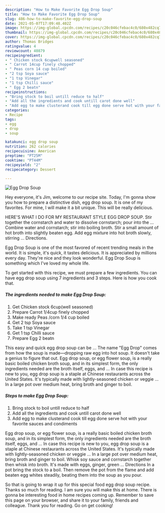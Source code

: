 ```yaml
---
description: "How to Make Favorite Egg Drop Soup"
title: "How to Make Favorite Egg Drop Soup"
slug: 486-how-to-make-favorite-egg-drop-soup
date: 2021-05-07T17:09:48.402Z
image: https://img-global.cpcdn.com/recipes/c20c046cfebac4c0/680x482cq70/egg-drop-soup-recipe-main-photo.jpg
thumbnail: https://img-global.cpcdn.com/recipes/c20c046cfebac4c0/680x482cq70/egg-drop-soup-recipe-main-photo.jpg
cover: https://img-global.cpcdn.com/recipes/c20c046cfebac4c0/680x482cq70/egg-drop-soup-recipe-main-photo.jpg
author: Thomas Bridges
ratingvalue: 4
reviewcount: 40879
recipeingredient:
- " Chicken stock 6cupwell seasoned"
- " Carrot 14cup finely chopped"
- " Peas corn 14 cup boiled"
- "2 tsp Soya sauce"
- "1 tsp Vinegar"
- "1 tsp Chilli sauce"
- " Egg 2 beatn"
recipeinstructions:
- "Bring stock to boil untill reduce to half"
- "Add all the ingredients and cook untill carot done well"
- "Add egg to make clusterand cook till egg done serve hot with your favorite sauces and condiments"
categories:
- Recipe
tags:
- egg
- drop
- soup

katakunci: egg drop soup 
nutrition: 262 calories
recipecuisine: American
preptime: "PT25M"
cooktime: "PT44M"
recipeyield: "2"
recipecategory: Dessert

---
```



![Egg Drop Soup](https://img-global.cpcdn.com/recipes/c20c046cfebac4c0/680x482cq70/egg-drop-soup-recipe-main-photo.jpg)

Hey everyone, it's Jim, welcome to our recipe site. Today, I'm gonna show you how to prepare a distinctive dish, egg drop soup. It is one of my favorites. For mine, I will make it a bit unique. This will be really delicious.

HERE&#39;S WHAT I DO FOR MY RESTAURANT STYLE EGG DROP SOUP. Stir together the cornstarch and water to dissolve cornstarch; pour into the … Combine water and cornstarch; stir into boiling broth. Stir a small amount of hot broth into slightly beaten egg. Add egg mixture into hot broth slowly, stirring … Directions.

Egg Drop Soup is one of the most favored of recent trending meals in the world. It is simple, it's quick, it tastes delicious. It is appreciated by millions every day. They're nice and they look wonderful. Egg Drop Soup is something which I've loved my whole life.


To get started with this recipe, we must prepare a few ingredients. You can have egg drop soup using 7 ingredients and 3 steps. Here is how you cook that.

<!--inarticleads1-->

##### The ingredients needed to make Egg Drop Soup:

1. Get  Chicken stock 6cup(well seasoned)
1. Prepare  Carrot 1/4cup finely chopped
1. Make ready  Peas /corn 1/4 cup boiled
1. Get 2 tsp Soya sauce
1. Take 1 tsp Vinegar
1. Get 1 tsp Chilli sauce
1. Prepare  Egg 2 beatn


This easy and quick egg drop soup can be … The name &#34;Egg Drop&#34; comes from how the soup is made—dropping raw egg into hot soup. It doesn&#39;t take a genius to figure that out. Egg drop soup, or egg flower soup, is a really basic boiled chicken broth soup, and in its simplest form, the only ingredients needed are the broth itself, eggs, and … In case this recipe is new to you, egg drop soup is a staple at Chinese restaurants across the United States. It&#39;s typically made with lightly-seasoned chicken or veggie … In a large pot over medium heat, bring broth and ginger to boil. 

<!--inarticleads2-->

##### Steps to make Egg Drop Soup:

1. Bring stock to boil untill reduce to half
1. Add all the ingredients and cook untill carot done well
1. Add egg to make clusterand cook till egg done serve hot with your favorite sauces and condiments


Egg drop soup, or egg flower soup, is a really basic boiled chicken broth soup, and in its simplest form, the only ingredients needed are the broth itself, eggs, and … In case this recipe is new to you, egg drop soup is a staple at Chinese restaurants across the United States. It&#39;s typically made with lightly-seasoned chicken or veggie … In a large pot over medium heat, bring broth and ginger to boil. Whisk soy sauce and cornstarch together then whisk into broth. It&#39;s made with eggs, ginger, green … Directions In a pot bring the stock to a boil. Then remove the pot from the flame and add beaten egg whites steadily, beating them into the soup as you pour. 

So that is going to wrap it up for this special food egg drop soup recipe. Thanks so much for reading. I am sure you will make this at home. There is gonna be interesting food in home recipes coming up. Remember to save this page on your browser, and share it to your family, friends and colleague. Thank you for reading. Go on get cooking!
